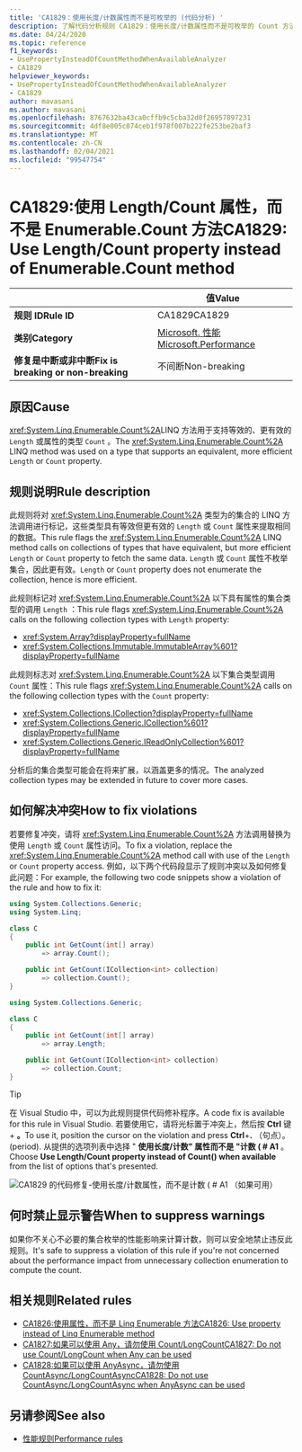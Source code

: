 ```yaml
---
title: 'CA1829：使用长度/计数属性而不是可枚举的 (代码分析) '
description: 了解代码分析规则 CA1829：使用长度/计数属性而不是可枚举的 Count 方法
ms.date: 04/24/2020
ms.topic: reference
f1_keywords:
- UsePropertyInsteadOfCountMethodWhenAvailableAnalyzer
- CA1829
helpviewer_keywords:
- UsePropertyInsteadOfCountMethodWhenAvailableAnalyzer
- CA1829
author: mavasani
ms.author: mavasani
ms.openlocfilehash: 8767632ba43ca0cffb9c5cba32d0f26957897231
ms.sourcegitcommit: 4df8e005c074ceb1f978f007b222fe253be2baf3
ms.translationtype: MT
ms.contentlocale: zh-CN
ms.lasthandoff: 02/04/2021
ms.locfileid: "99547754"
---
```

# <a name="ca1829-use-lengthcount-property-instead-of-enumerablecount-method"></a><span data-ttu-id="d0017-103">CA1829:使用 Length/Count 属性，而不是 Enumerable.Count 方法</span><span class="sxs-lookup"><span data-stu-id="d0017-103">CA1829: Use Length/Count property instead of Enumerable.Count method</span></span>

| | <span data-ttu-id="d0017-104">值</span><span class="sxs-lookup"><span data-stu-id="d0017-104">Value</span></span> |
|-|-|
| <span data-ttu-id="d0017-105">**规则 ID**</span><span class="sxs-lookup"><span data-stu-id="d0017-105">**Rule ID**</span></span> |<span data-ttu-id="d0017-106">CA1829</span><span class="sxs-lookup"><span data-stu-id="d0017-106">CA1829</span></span>|
| <span data-ttu-id="d0017-107">**类别**</span><span class="sxs-lookup"><span data-stu-id="d0017-107">**Category**</span></span> |[<span data-ttu-id="d0017-108">Microsoft. 性能</span><span class="sxs-lookup"><span data-stu-id="d0017-108">Microsoft.Performance</span></span>](performance-warnings.md)|
| <span data-ttu-id="d0017-109">**修复是中断或非中断**</span><span class="sxs-lookup"><span data-stu-id="d0017-109">**Fix is breaking or non-breaking**</span></span> |<span data-ttu-id="d0017-110">不间断</span><span class="sxs-lookup"><span data-stu-id="d0017-110">Non-breaking</span></span>|

## <a name="cause"></a><span data-ttu-id="d0017-111">原因</span><span class="sxs-lookup"><span data-stu-id="d0017-111">Cause</span></span>

<span data-ttu-id="d0017-112"><xref:System.Linq.Enumerable.Count%2A>LINQ 方法用于支持等效的、更有效的 `Length` 或属性的类型 `Count` 。</span><span class="sxs-lookup"><span data-stu-id="d0017-112">The <xref:System.Linq.Enumerable.Count%2A> LINQ method was used on a type that supports an equivalent, more efficient `Length` or `Count` property.</span></span>

## <a name="rule-description"></a><span data-ttu-id="d0017-113">规则说明</span><span class="sxs-lookup"><span data-stu-id="d0017-113">Rule description</span></span>

<span data-ttu-id="d0017-114">此规则将对 <xref:System.Linq.Enumerable.Count%2A> 类型为的集合的 LINQ 方法调用进行标记，这些类型具有等效但更有效的 `Length` 或 `Count` 属性来提取相同的数据。</span><span class="sxs-lookup"><span data-stu-id="d0017-114">This rule flags the <xref:System.Linq.Enumerable.Count%2A> LINQ method calls on collections of types that have equivalent, but more efficient `Length` or `Count` property to fetch the same data.</span></span> <span data-ttu-id="d0017-115">`Length` 或 `Count` 属性不枚举集合，因此更有效。</span><span class="sxs-lookup"><span data-stu-id="d0017-115">`Length` or `Count` property does not enumerate the collection, hence is more efficient.</span></span>

<span data-ttu-id="d0017-116">此规则标记对 <xref:System.Linq.Enumerable.Count%2A> 以下具有属性的集合类型的调用 `Length` ：</span><span class="sxs-lookup"><span data-stu-id="d0017-116">This rule flags <xref:System.Linq.Enumerable.Count%2A> calls on the following collection types with `Length` property:</span></span>

- <xref:System.Array?displayProperty=fullName>
- <xref:System.Collections.Immutable.ImmutableArray%601?displayProperty=fullName>

<span data-ttu-id="d0017-117">此规则标志对 <xref:System.Linq.Enumerable.Count%2A> 以下集合类型调用 `Count` 属性：</span><span class="sxs-lookup"><span data-stu-id="d0017-117">This rule flags <xref:System.Linq.Enumerable.Count%2A> calls on the following collection types with the `Count` property:</span></span>

- <xref:System.Collections.ICollection?displayProperty=fullName>
- <xref:System.Collections.Generic.ICollection%601?displayProperty=fullName>
- <xref:System.Collections.Generic.IReadOnlyCollection%601?displayProperty=fullName>

<span data-ttu-id="d0017-118">分析后的集合类型可能会在将来扩展，以涵盖更多的情况。</span><span class="sxs-lookup"><span data-stu-id="d0017-118">The analyzed collection types may be extended in future to cover more cases.</span></span>

## <a name="how-to-fix-violations"></a><span data-ttu-id="d0017-119">如何解决冲突</span><span class="sxs-lookup"><span data-stu-id="d0017-119">How to fix violations</span></span>

<span data-ttu-id="d0017-120">若要修复冲突，请将 <xref:System.Linq.Enumerable.Count%2A> 方法调用替换为使用 `Length` 或 `Count` 属性访问。</span><span class="sxs-lookup"><span data-stu-id="d0017-120">To fix a violation, replace the <xref:System.Linq.Enumerable.Count%2A> method call with use of the `Length` or `Count` property access.</span></span> <span data-ttu-id="d0017-121">例如，以下两个代码段显示了规则冲突以及如何修复此问题：</span><span class="sxs-lookup"><span data-stu-id="d0017-121">For example, the following two code snippets show a violation of the rule and how to fix it:</span></span>

```csharp
using System.Collections.Generic;
using System.Linq;

class C
{
    public int GetCount(int[] array)
        => array.Count();

    public int GetCount(ICollection<int> collection)
        => collection.Count();
}
```

```csharp
using System.Collections.Generic;

class C
{
    public int GetCount(int[] array)
        => array.Length;

    public int GetCount(ICollection<int> collection)
        => collection.Count;
}
```

> [!TIP]
> <span data-ttu-id="d0017-122">在 Visual Studio 中，可以为此规则提供代码修补程序。</span><span class="sxs-lookup"><span data-stu-id="d0017-122">A code fix is available for this rule in Visual Studio.</span></span> <span data-ttu-id="d0017-123">若要使用它，请将光标置于冲突上，然后按 **Ctrl** 键 + **。**</span><span class="sxs-lookup"><span data-stu-id="d0017-123">To use it, position the cursor on the violation and press **Ctrl**+**.**</span></span> <span data-ttu-id="d0017-124">（句点）。</span><span class="sxs-lookup"><span data-stu-id="d0017-124">(period).</span></span> <span data-ttu-id="d0017-125">从提供的选项列表中选择 " **使用长度/计数" 属性而不是 "计数 ( # A1** 。</span><span class="sxs-lookup"><span data-stu-id="d0017-125">Choose **Use Length/Count property instead of Count() when available** from the list of options that's presented.</span></span>
>
> ![CA1829 的代码修复-使用长度/计数属性，而不是计数 ( # A1 （如果可用）](media/ca1829-codefix.png)

## <a name="when-to-suppress-warnings"></a><span data-ttu-id="d0017-127">何时禁止显示警告</span><span class="sxs-lookup"><span data-stu-id="d0017-127">When to suppress warnings</span></span>

<span data-ttu-id="d0017-128">如果你不关心不必要的集合枚举的性能影响来计算计数，则可以安全地禁止违反此规则。</span><span class="sxs-lookup"><span data-stu-id="d0017-128">It's safe to suppress a violation of this rule if you're not concerned about the performance impact from unnecessary collection enumeration to compute the count.</span></span>

## <a name="related-rules"></a><span data-ttu-id="d0017-129">相关规则</span><span class="sxs-lookup"><span data-stu-id="d0017-129">Related rules</span></span>

- [<span data-ttu-id="d0017-130">CA1826:使用属性，而不是 Linq Enumerable 方法</span><span class="sxs-lookup"><span data-stu-id="d0017-130">CA1826: Use property instead of Linq Enumerable method</span></span>](ca1826.md)
- [<span data-ttu-id="d0017-131">CA1827:如果可以使用 Any，请勿使用 Count/LongCount</span><span class="sxs-lookup"><span data-stu-id="d0017-131">CA1827: Do not use Count/LongCount when Any can be used</span></span>](ca1827.md)
- [<span data-ttu-id="d0017-132">CA1828:如果可以使用 AnyAsync，请勿使用 CountAsync/LongCountAsync</span><span class="sxs-lookup"><span data-stu-id="d0017-132">CA1828: Do not use CountAsync/LongCountAsync when AnyAsync can be used</span></span>](ca1828.md)

## <a name="see-also"></a><span data-ttu-id="d0017-133">另请参阅</span><span class="sxs-lookup"><span data-stu-id="d0017-133">See also</span></span>

- [<span data-ttu-id="d0017-134">性能规则</span><span class="sxs-lookup"><span data-stu-id="d0017-134">Performance rules</span></span>](performance-warnings.md)
